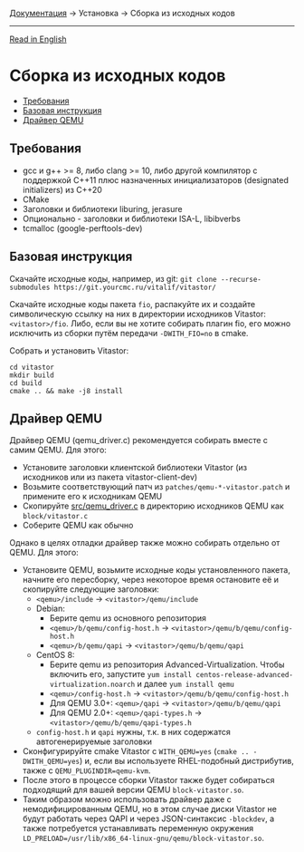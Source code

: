 [Документация](../../README-ru.md#документация) → Установка → Сборка из исходных кодов

-----

[Read in English](source.en.md)

# Сборка из исходных кодов

- [Требования](#требования)
- [Базовая инструкция](#базовая-инструкция)
- [Драйвер QEMU](#драйвер-qemu)

## Требования

- gcc и g++ >= 8, либо clang >= 10, либо другой компилятор с поддержкой C++11 плюс
  назначенных инициализаторов (designated initializers) из C++20
- CMake
- Заголовки и библиотеки liburing, jerasure
- Опционально - заголовки и библиотеки ISA-L, libibverbs
- tcmalloc (google-perftools-dev)

## Базовая инструкция

Скачайте исходные коды, например, из git: `git clone --recurse-submodules https://git.yourcmc.ru/vitalif/vitastor/`

Скачайте исходные коды пакета `fio`, распакуйте их и создайте символическую ссылку на них
в директории исходников Vitastor: `<vitastor>/fio`. Либо, если вы не хотите собирать плагин fio,
его можно исключить из сборки путём передачи `-DWITH_FIO=no` в cmake.

Собрать и установить Vitastor:

```
cd vitastor
mkdir build
cd build
cmake .. && make -j8 install
```

## Драйвер QEMU

Драйвер QEMU (qemu_driver.c) рекомендуется собирать вместе с самим QEMU. Для этого:
- Установите заголовки клиентской библиотеки Vitastor (из исходников или из пакета vitastor-client-dev)
- Возьмите соответствующий патч из `patches/qemu-*-vitastor.patch` и примените его к исходникам QEMU
- Скопируйте [src/qemu_driver.c](../../src/qemu_driver.c) в директорию исходников QEMU как `block/vitastor.c`
- Соберите QEMU как обычно

Однако в целях отладки драйвер также можно собирать отдельно от QEMU. Для этого:
- Установите QEMU, возьмите исходные коды установленного пакета, начните его пересборку,
  через некоторое время остановите её и скопируйте следующие заголовки:
   - `<qemu>/include` &rarr; `<vitastor>/qemu/include`
   - Debian:
      * Берите qemu из основного репозитория
      * `<qemu>/b/qemu/config-host.h` &rarr; `<vitastor>/qemu/b/qemu/config-host.h`
      * `<qemu>/b/qemu/qapi` &rarr; `<vitastor>/qemu/b/qemu/qapi`
   - CentOS 8:
      * Берите qemu из репозитория Advanced-Virtualization. Чтобы включить его, запустите
        `yum install centos-release-advanced-virtualization.noarch` и далее `yum install qemu`
      * `<qemu>/config-host.h` &rarr; `<vitastor>/qemu/b/qemu/config-host.h`
      * Для QEMU 3.0+: `<qemu>/qapi` &rarr; `<vitastor>/qemu/b/qemu/qapi`
      * Для QEMU 2.0+: `<qemu>/qapi-types.h` &rarr; `<vitastor>/qemu/b/qemu/qapi-types.h`
   - `config-host.h` и `qapi` нужны, т.к. в них содержатся автогенерируемые заголовки
- Сконфигурируйте cmake Vitastor с `WITH_QEMU=yes` (`cmake .. -DWITH_QEMU=yes`) и, если вы
  используете RHEL-подобный дистрибутив, также с `QEMU_PLUGINDIR=qemu-kvm`.
- После этого в процессе сборки Vitastor также будет собираться подходящий для вашей
  версии QEMU `block-vitastor.so`.
- Таким образом можно использовать драйвер даже с немодифицированным QEMU, но в этом случае
  диски Vitastor не будут работать через QAPI и через JSON-синтаксис `-blockdev`, а также
  потребуется устанавливать переменную окружения
  `LD_PRELOAD=/usr/lib/x86_64-linux-gnu/qemu/block-vitastor.so`.

